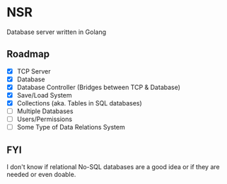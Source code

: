 # NSR

Database server written in Golang

## Roadmap

- [x] TCP Server
- [x] Database
- [x] Database Controller (Bridges between TCP & Database)
- [x] Save/Load System
- [x] Collections (aka. Tables in SQL databases)
- [ ] Multiple Databases
- [ ] Users/Permissions
- [ ] Some Type of Data Relations System

## FYI

I don't know if relational No-SQL databases are a good idea or if they are needed or even doable.
